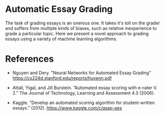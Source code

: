 # Automatic Essay Grading

The task of grading essays is an onerous one. It takes it's toll on the grader and suffers from multiple kinds of biases, such as relative inexperience to grade a particular topic. Here we present a novel approach to grading essays using a variety of machine learning algorithms.

# References

- Nguyen and Dery. ”Neural Networks for Automated Essay Grading” https://cs224d.stanford.edu/reports/huyenn.pdf

- Attali, Yigal, and Jill Burstein. ”Automated essay scoring with e-rater V. 2.” The Journal of Technology, Learning and Assessment 4.3 (2006).

- Kaggle. ”Develop an automated scoring algorithm for student-written essays.” (2012). https://www.kaggle.com/c/asap-aes



